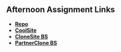 ## Afternoon Assignment Links

* **[Repo](https://github.com/khilek/fs-journal)**
* **[CoolSite](https://github.com/khilek/coolsite)**
* **[CloneSite BS](https://github.com/khilek/codebreaks)**
* **[PartnerClone BS](https://github.com/khilek/partnerclone/tree/main)**
